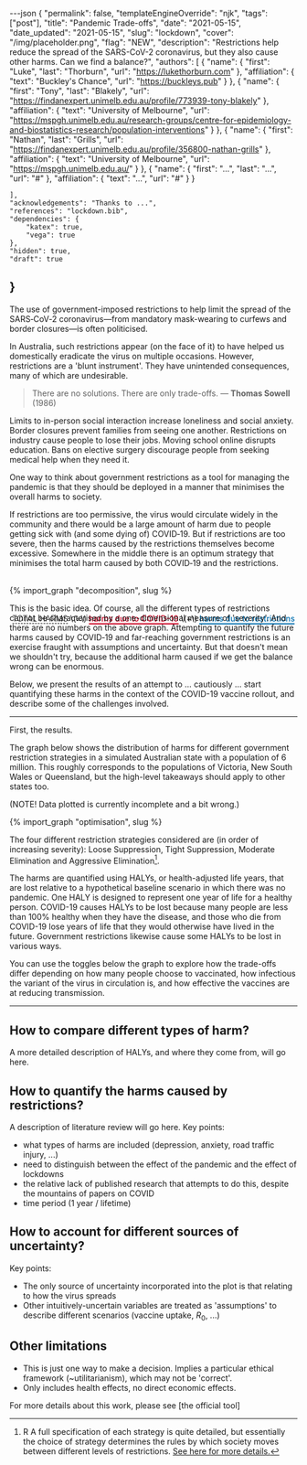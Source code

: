 ---json
{
	"permalink": false,
	"templateEngineOverride": "njk",
	"tags": ["post"],
	"title": "Pandemic Trade-offs",
	"date": "2021-05-15",
	"date_updated": "2021-05-15",
	"slug": "lockdown",
	"cover": "/img/placeholder.png",
	"flag": "NEW",
	"description": "Restrictions help reduce the spread of the SARS-CoV-2 coronavirus, but they also cause other harms. Can we find a balance?",
	"authors": [
		{
			"name": {
				"first": "Luke",
				"last": "Thorburn",
				"url": "https://lukethorburn.com"
			},
			"affiliation": {
				"text": "Buckley's Chance",
				"url": "https://buckleys.pub"
			}
		},
		{
			"name": {
				"first": "Tony",
				"last": "Blakely",
				"url": "https://findanexpert.unimelb.edu.au/profile/773939-tony-blakely"
			},
			"affiliation": {
				"text": "University of Melbourne",
				"url": "https://mspgh.unimelb.edu.au/research-groups/centre-for-epidemiology-and-biostatistics-research/population-interventions"
			}
		},
		{
			"name": {
				"first": "Nathan",
				"last": "Grills",
				"url": "https://findanexpert.unimelb.edu.au/profile/356800-nathan-grills"
			},
			"affiliation": {
				"text": "University of Melbourne",
				"url": "https://mspgh.unimelb.edu.au/"
			}
		},
		{
			"name": {
				"first": "...",
				"last": "...",
				"url": "#"
			},
			"affiliation": {
				"text": "...",
				"url": "#"
			}
		}
		
	],
	"acknowledgements": "Thanks to ...",
	"references": "lockdown.bib",
	"dependencies": {
		"katex": true,
		"vega": true
	},
	"hidden": true,
	"draft": true
}
---

The use of government-imposed restrictions to help limit the spread of the SARS&#8209;CoV&#8209;2 coronavirus—from mandatory mask-wearing to curfews and border closures—is often politicised.

In Australia, such restrictions appear (on the face of it) to have helped us domestically eradicate the virus on multiple occasions. However, restrictions are a 'blunt instrument'. They have unintended consequences, many of which are undesirable.

> There are no solutions. There are only trade-offs.
> — **Thomas Sowell** (1986)

Limits to in-person social interaction increase loneliness and social anxiety. Border closures prevent families from seeing one another. Restrictions on industry cause people to lose their jobs. Moving school online disrupts education. Bans on elective surgery discourage people from seeking medical help when they need it.

One way to think about government restrictions as a tool for managing the pandemic is that they should be deployed in a manner that minimises the overall harms to society.

If restrictions are too permissive, the virus would circulate widely in the community and there would be a large amount of harm due to people getting sick with (and some dying of) COVID&#8209;19. But if restrictions are too severe, then the harms caused by the restrictions themselves become excessive. Somewhere in the middle there is an optimum strategy that minimises the total harm caused by both COVID&#8209;19 and the restrictions.

<div style="text-align:center;margin:5rem 0 -5rem 0;cursor:default;">
<span style="border-bottom: 1px dashed #000;font-weight:300;">TOTAL&nbsp;HARMS</span> \(=\) <span style="border-bottom: 2px solid #ca0020;color:#ca0020;font-weight:500;">harms&nbsp;due&nbsp;to&nbsp;COVID-19</span> \(+\) <span style="border-bottom: 2px solid #0571b0;color:#0571b0;font-weight:500;">harms&nbsp;due&nbsp;to&nbsp;restrictions</span>
</div>

{% import_graph "decomposition", slug %}

This is the basic idea. Of course, all the different types of restrictions cannot be characterised by a one-dimensional measure of 'severity'. And there are no numbers on the above graph. Attempting to quantify the future harms caused by COVID&#8209;19 and far-reaching government restrictions is an exercise fraught with assumptions and uncertainty. But that doesn't mean we shouldn't try, because the additional harm caused if we get the balance wrong can be enormous.

Below, we present the results of an attempt to … cautiously … start quantifying these harms in the context of the COVID-19 vaccine rollout, and describe some of the challenges involved.

---

First, the results.

The graph below shows the distribution of harms for different government restriction strategies in a simulated Australian state with a population of 6 million. This roughly corresponds to the populations of Victoria, New South Wales or Queensland, but the high-level takeaways should apply to other states too.

(NOTE! Data plotted is currently incomplete and a bit wrong.)

{% import_graph "optimisation", slug %}

The four different restriction strategies considered are (in order of increasing severity): Loose Suppression, Tight Suppression, Moderate Elimination and Aggressive Elimination[^strategies].

[^strategies]:R A full specification of each strategy is quite detailed, but essentially the choice of strategy determines the rules by which society moves between different levels of restrictions. [See here for more details.](https://populationinterventions.science.unimelb.edu.au/pandemic-trade-offs-detail/#strategies)

The harms are quantified using HALYs, or health-adjusted life years, that are lost relative to a hypothetical baseline scenario in which there was no pandemic. One HALY is designed to represent one year of life for a healthy person. COVID-19 causes HALYs to be lost because many people are less than 100% healthy when they have the disease, and those who die from COVID-19 lose years of life that they would otherwise have lived in the future. Government restrictions likewise cause some HALYs to be lost in various ways.

You can use the toggles below the graph to explore how the trade-offs differ depending on how many people choose to vaccinated, how infectious the variant of the virus in circulation is, and how effective the vaccines are at reducing transmission.

---

## How to compare different types of harm?

A more detailed description of HALYs, and where they come from, will go here.

## How to quantify the harms caused by restrictions?

A description of literature review will go here. Key points:

- what types of harms are included (depression, anxiety, road traffic injury, ...)
- need to distinguish between the effect of the pandemic and the effect of lockdowns
- the relative lack of published research that attempts to do this, despite the mountains of papers on COVID
- time period (1 year / lifetime)

## How to account for different sources of uncertainty?

Key points:

- The only source of uncertainty incorporated into the plot is that relating to how the virus spreads
- Other intuitively-uncertain variables are treated as 'assumptions' to describe different scenarios (vaccine uptake, $R_0$, ...)

## Other limitations

- This is just one way to make a decision. Implies a particular ethical framework (\~utilitarianism), which may not be 'correct'.
- Only includes health effects, no direct economic effects.

For more details about this work, please see [the official tool]